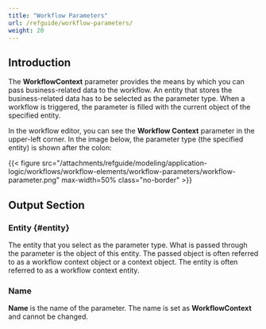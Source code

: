 ```yaml
---
title: "Workflow Parameters"
url: /refguide/workflow-parameters/
weight: 20
---
```


## Introduction

The **WorkflowContext** parameter provides the means by which you can pass business-related data to the workflow. An entity that stores the business-related data has to be selected as the parameter type. When a workflow is triggered, the parameter is filled with the current object of the specified entity.

In the workflow editor, you can see the **Workflow Context** parameter in the upper-left corner. In the image below, the parameter type (the specified entity) is shown after the colon:

{{< figure src="/attachments/refguide/modeling/application-logic/workflows/workflow-elements/workflow-parameters/workflow-parameter.png" max-width=50% class="no-border" >}}

## Output Section

### Entity {#entity}

The entity that you select as the parameter type. What is passed through the parameter is the object of this entity. The passed object is often referred to as a workflow context object or a context object. The entity is often referred to as a workflow context entity.

### Name

**Name** is the name of the parameter. The name is set as **WorkflowContext** and cannot be changed. 

